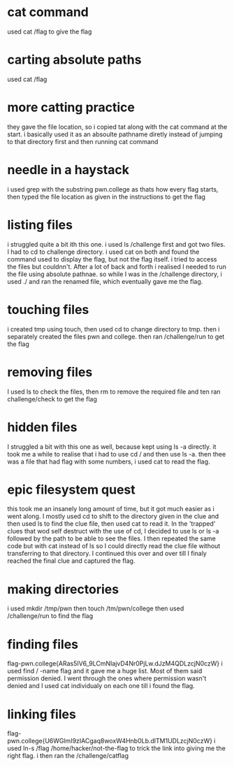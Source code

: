 # cat command 
used cat /flag to give the flag 
# carting absolute paths 
used cat /flag 
# more catting practice 
they gave the file location, so i copied tat along with the cat command at the start. i basically used it as an absoulte pathname diretly instead of jumping to that directory first and then running cat command 
# needle in a haystack 
i used grep with the substring pwn.college as thats how every flag starts, then typed the file location as given in the instructions to get the flag
# listing files 
i struggled quite a bit ith this one. i used ls /challenge first and got two files. I had to cd to challenge directory. i used cat on both and found the command used to display the flag, but not the flag itself. i tried to access the files but couldnn't. After a lot of back and forth i realised I needed to run the file using absolute pathnae. so while I was in the /challenge directory, i used ./ and ran the renamed file, which eventually gave me the flag. 
# touching files 
i created tmp using touch, then used cd to change directory to tmp. then i separately created the files pwn and college. then ran /challenge/run to get the flag 
# removing files 
I used ls to check the files, then rm to remove the required file and ten ran challenge/check to get the flag 
# hidden files 
I struggled a bit with this one as well, because  kept using ls -a directly. it took me a while to realise that i had to use cd / and then use ls -a. then thee was a file that had flag with some numbers, i used cat to read the flag.
# epic filesystem quest 
this took me an insanely long amount of time, but it got much easier as i went along. I mostly used cd to shift to the directory given in the clue and then used ls to find the clue file, then used cat to read it. In the 'trapped' clues that wod self destruct with the use of cd, I decided to use ls or ls -a followed by the path to be able to see the files. I then repeated the same code but with cat instead of ls so I could directly read the clue file without transferring to that directory. I continued this over and over till I finaly reached the final clue and captured the flag. 
# making directories 
i used mkdir /tmp/pwn then touch /tm/pwn/college then used /challenge/run to find the flag 
# finding files 
flag-pwn.college{ARas5IV6_9LCmNIajvD4Nr0PjLw.dJzM4QDLzcjN0czW}
i used find / -name flag and it gave me a huge list. Most of them said permission denied. I went through the ones where permission wasn't denied and I used cat individualy on each one till i found the flag.
# linking files
flag- pwn.college{U6WGlmI9zIACgaq8woxW4Hnb0Lb.dlTM1UDLzcjN0czW}
i used ln-s /flag /home/hacker/not-the-flag to trick the link into giving me the right flag. i then ran the /challenge/catflag
